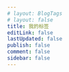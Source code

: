 ```yaml
---
# layout: BlogTags
# layout: false
title: 我的标签
editLink: false
lastUpdated: false
publish: false
comment: false
sidebar: false
---
```


<BlogTags />
